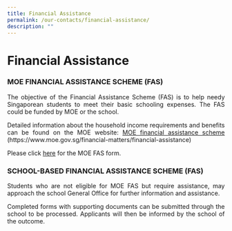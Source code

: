 ```yaml
---
title: Financial Assistance
permalink: /our-contacts/financial-assistance/
description: ""
---
```



# Financial Assistance

### MOE FINANCIAL ASSISTANCE SCHEME (FAS)

<p style="text-align: justify;">The objective of the Financial Assistance Scheme (FAS) is to help needy Singaporean students to meet their basic schooling expenses. The FAS could be funded by MOE or the school.</p>

<p style="text-align: justify;">Detailed information about the household income requirements and benefits can be found on the MOE website: <a href="https://www.moe.gov.sg/financial-matters/financial-assistance" target="_blank">MOE financial assistance scheme</a> (https://www.moe.gov.sg/financial-matters/financial-assistance)</p>

Please click <a href="/files/Administration/MOE-FAS-application-form.pdf" target="_blank">here</a> for the MOE FAS form.


### SCHOOL-BASED FINANCIAL ASSISTANCE SCHEME (FAS)

<p style="text-align: justify;">Students who are not eligible for MOE FAS but require assistance, may approach the school General Office for further information and assistance.</p>

<p style="text-align: justify;">Completed forms with supporting documents can be submitted through the school to be processed. Applicants will then be informed by the school of the outcome.</p>